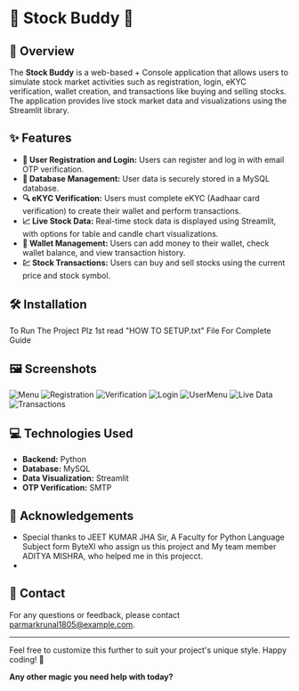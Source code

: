 # 🌟 **Stock Buddy** 🌟

## 📖 **Overview**
The **Stock Buddy** is a web-based + Console application that allows users to simulate stock market activities such as registration, login, eKYC verification, wallet creation, and transactions like buying and selling stocks. The application provides live stock market data and visualizations using the Streamlit library.

## ✨ **Features**
- **🔑 User Registration and Login:** Users can register and log in with email OTP verification.
- **💾 Database Management:** User data is securely stored in a MySQL database.
- **🔍 eKYC Verification:** Users must complete eKYC (Aadhaar card verification) to create their wallet and perform transactions.
- **📈 Live Stock Data:** Real-time stock data is displayed using Streamlit, with options for table and candle chart visualizations.
- **💼 Wallet Management:** Users can add money to their wallet, check wallet balance, and view transaction history.
- **💹 Stock Transactions:** Users can buy and sell stocks using the current price and stock symbol.

## 🛠️ **Installation**
To Run The Project Plz 1st read "HOW TO SETUP.txt" File For Complete Guide 
   

## 🖼️ **Screenshots**
![Menu](Screenshots/Menu.png)
![Registration](Screenshots/Registration.png)
![Verification](Screenshots/Verification.png)
![Login](Screenshots/Login.png)
![UserMenu](Screenshots/UserMenu.png)
![Live Data](Screenshots/LiveChart.png)
![Transactions](Screenshots/Transaction.png)

## 💻 **Technologies Used**
- **Backend:** Python
- **Database:** MySQL
- **Data Visualization:** Streamlit
- **OTP Verification:** SMTP

## 🙏 **Acknowledgements**
- Special thanks to JEET KUMAR JHA Sir, A Faculty for Python Language Subject form ByteXl who assign us this project and My team member ADITYA MISHRA, who helped me in this projecct.
- 
## 📧 **Contact**
For any questions or feedback, please contact [parmarkrunal1805@example.com](mailto:[parmarkrunal1805@example.com).

---

Feel free to customize this further to suit your project's unique style. Happy coding! 🌟

**Any other magic you need help with today?**
